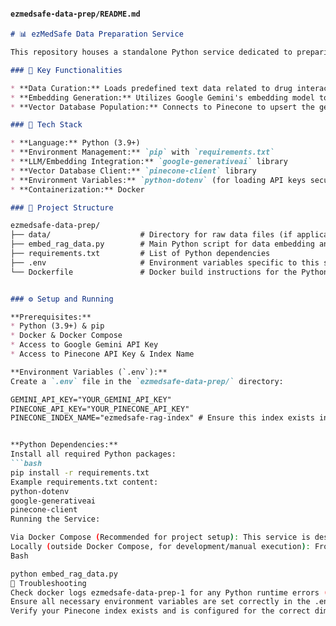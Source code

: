 #### `ezmedsafe-data-prep/README.md`

```markdown
# 📊 ezMedSafe Data Preparation Service

This repository houses a standalone Python service dedicated to preparing data for the `ezMedSafe` AI agents. Its primary function is to generate vector embeddings from curated text data and upload them to the Pinecone vector database. This forms the Retrieval-Augmented Generation (RAG) knowledge base for the AI agents.

### 🌟 Key Functionalities

* **Data Curation:** Loads predefined text data related to drug interactions, mechanisms, and clinical implications.
* **Embedding Generation:** Utilizes Google Gemini's embedding model to convert text content into high-dimensional vector representations.
* **Vector Database Population:** Connects to Pinecone to upsert the generated embeddings along with relevant metadata, making them searchable by the AI agents.

### 🚀 Tech Stack

* **Language:** Python (3.9+)
* **Environment Management:** `pip` with `requirements.txt`
* **LLM/Embedding Integration:** `google-generativeai` library
* **Vector Database Client:** `pinecone-client` library
* **Environment Variables:** `python-dotenv` (for loading API keys securely)
* **Containerization:** Docker

### 📂 Project Structure

ezmedsafe-data-prep/
├── data/                    # Directory for raw data files (if applicable)
├── embed_rag_data.py        # Main Python script for data embedding and Pinecone upsertion
├── requirements.txt         # List of Python dependencies
├── .env                     # Environment variables specific to this service
└── Dockerfile               # Docker build instructions for the Python environment


### ⚙️ Setup and Running

**Prerequisites:**
* Python (3.9+) & pip
* Docker & Docker Compose
* Access to Google Gemini API Key
* Access to Pinecone API Key & Index Name

**Environment Variables (`.env`):**
Create a `.env` file in the `ezmedsafe-data-prep/` directory:

GEMINI_API_KEY="YOUR_GEMINI_API_KEY"
PINECONE_API_KEY="YOUR_PINECONE_API_KEY"
PINECONE_INDEX_NAME="ezmedsafe-rag-index" # Ensure this index exists in Pinecone


**Python Dependencies:**
Install all required Python packages:
```bash
pip install -r requirements.txt
Example requirements.txt content:
python-dotenv
google-generativeai
pinecone-client
Running the Service:

Via Docker Compose (Recommended for project setup): This service is designed to run as part of your main docker-compose up command. It will execute its CMD (typically python embed_rag_data.py) within its Docker container.
Locally (outside Docker Compose, for development/manual execution): From the ezmedsafe-data-prep/ directory:
Bash

python embed_rag_data.py
🐛 Troubleshooting
Check docker logs ezmedsafe-data-prep-1 for any Python runtime errors (e.g., ModuleNotFoundError).
Ensure all necessary environment variables are set correctly in the .env file.
Verify your Pinecone index exists and is configured for the correct dimension.